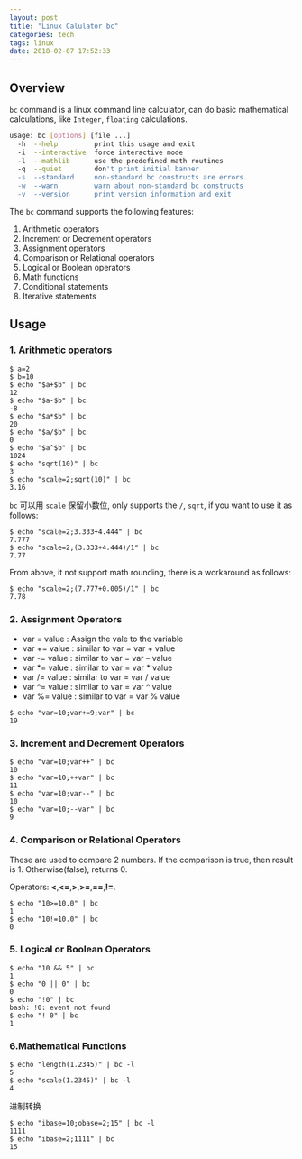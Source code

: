 ```yaml
---
layout: post
title: "Linux Calulator bc"
categories: tech
tags: linux
date: 2018-02-07 17:52:33
---
```


## Overview

`bc` command is a linux command line calculator, can do basic mathematical calculations, like `Integer`, `floating` calculations.

```bash
usage: bc [options] [file ...]
  -h  --help         print this usage and exit
  -i  --interactive  force interactive mode
  -l  --mathlib      use the predefined math routines
  -q  --quiet        don't print initial banner
  -s  --standard     non-standard bc constructs are errors
  -w  --warn         warn about non-standard bc constructs
  -v  --version      print version information and exit
```

The `bc` command supports the following features:
1. Arithmetic operators
2. Increment or Decrement operators
3. Assignment operators
4. Comparison or Relational operators
5. Logical or Boolean operators
6. Math functions
7. Conditional statements
8. Iterative statements

## Usage

### 1. Arithmetic operators

```
$ a=2
$ b=10
$ echo "$a+$b" | bc
12
$ echo "$a-$b" | bc
-8
$ echo "$a*$b" | bc
20
$ echo "$a/$b" | bc
0
$ echo "$a^$b" | bc
1024
$ echo "sqrt(10)" | bc
3
$ echo "scale=2;sqrt(10)" | bc
3.16
```

`bc` 可以用 `scale` 保留小数位, only supports the `/`, `sqrt`, if you want to use it as follows:
```
$ echo "scale=2;3.333+4.444" | bc
7.777
$ echo "scale=2;(3.333+4.444)/1" | bc
7.77

```

From above, it not support math rounding, there is a workaround as follows:
```
$ echo "scale=2;(7.777+0.005)/1" | bc
7.78

```

### 2. Assignment Operators

* var = value : Assign the vale to the variable
* var += value : similar to var = var + value
* var -= value : similar to var = var – value
* var *= value : similar to var = var * value
* var /= value : similar to var = var / value
* var ^= value : similar to var = var ^ value
* var %= value : similar to var = var % value

```
$ echo "var=10;var+=9;var" | bc
19

```

### 3. Increment and Decrement Operators

```
$ echo "var=10;var++" | bc
10
$ echo "var=10;++var" | bc
11
$ echo "var=10;var--" | bc
10
$ echo "var=10;--var" | bc
9

```

### 4. Comparison or Relational Operators

These are used to compare 2 numbers. If the comparison is true, then result is 1. Otherwise(false), returns 0.

Operators: **<**,**<=**,**>**,**>=**,**==**,**!=**.

```
$ echo "10>=10.0" | bc
1
$ echo "10!=10.0" | bc
0

```

### 5. Logical or Boolean Operators

```
$ echo "10 && 5" | bc
1
$ echo "0 || 0" | bc
0
$ echo "!0" | bc
bash: !0: event not found
$ echo "! 0" | bc
1

```

### 6.Mathematical Functions

```
$ echo "length(1.2345)" | bc -l
5
$ echo "scale(1.2345)" | bc -l
4

```

进制转换

```
$ echo "ibase=10;obase=2;15" | bc -l
1111
$ echo "ibase=2;1111" | bc
15

```